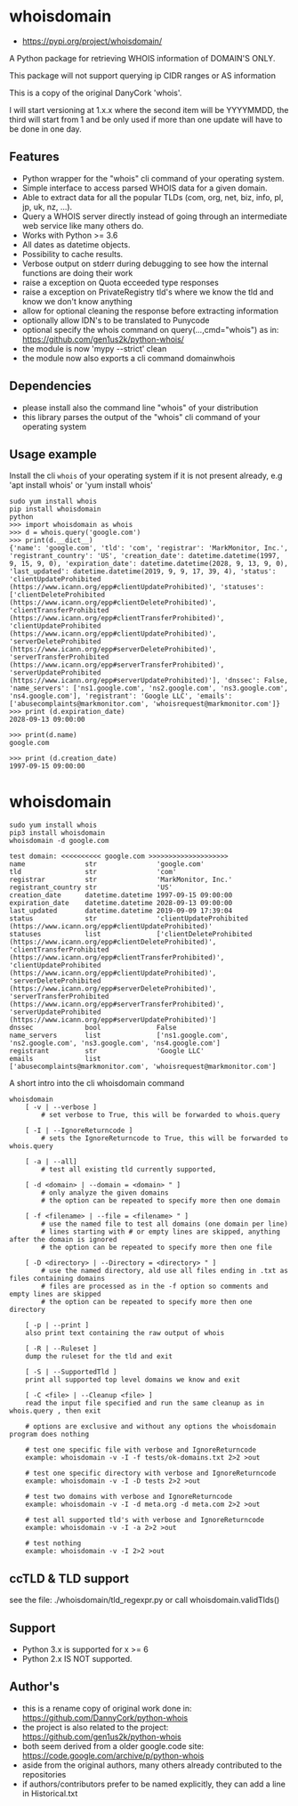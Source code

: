 # whoisdomain

* https://pypi.org/project/whoisdomain/

A Python package for retrieving WHOIS information of DOMAIN'S ONLY.

This package will not support querying ip CIDR ranges or AS information

This is a copy of the original DanyCork 'whois'.

I will start versioning at 1.x.x where the second item will be YYYYMMDD,
the third will start from 1 and be only used if more than one update will have to be done in one day.

## Features
 * Python wrapper for the "whois" cli command of your operating system.
 * Simple interface to access parsed WHOIS data for a given domain.
 * Able to extract data for all the popular TLDs (com, org, net, biz, info, pl, jp, uk, nz,  ...).
 * Query a WHOIS server directly instead of going through an intermediate web service like many others do.
 * Works with Python >= 3.6
 * All dates as datetime objects.
 * Possibility to cache results.
 * Verbose output on stderr during debugging to see how the internal functions are doing their work
 * raise a exception on Quota ecceeded type responses
 * raise a exception on PrivateRegistry tld's where we know the tld and know we don't know anything
 * allow for optional cleaning the response before extracting information
 * optionally allow IDN's to be translated to Punycode
 * optional specify the whois command on query(...,cmd="whois") as in: https://github.com/gen1us2k/python-whois/
 * the module is now 'mypy --strict' clean
 * the module now also exports a cli command domainwhois

## Dependencies
  * please install also the command line "whois" of your distribution
  * this library parses the output of the "whois" cli command of your operating system

## Usage example

Install the cli `whois` of your operating system if it is not present already,
e.g 'apt install whois' or 'yum install whois'

```
sudo yum install whois
pip install whoisdomain
python
>>> import whoisdomain as whois
>>> d = whois.query('google.com')
>>> print(d.__dict__)
{'name': 'google.com', 'tld': 'com', 'registrar': 'MarkMonitor, Inc.', 'registrant_country': 'US', 'creation_date': datetime.datetime(1997, 9, 15, 9, 0), 'expiration_date': datetime.datetime(2028, 9, 13, 9, 0), 'last_updated': datetime.datetime(2019, 9, 9, 17, 39, 4), 'status': 'clientUpdateProhibited (https://www.icann.org/epp#clientUpdateProhibited)', 'statuses': ['clientDeleteProhibited (https://www.icann.org/epp#clientDeleteProhibited)', 'clientTransferProhibited (https://www.icann.org/epp#clientTransferProhibited)', 'clientUpdateProhibited (https://www.icann.org/epp#clientUpdateProhibited)', 'serverDeleteProhibited (https://www.icann.org/epp#serverDeleteProhibited)', 'serverTransferProhibited (https://www.icann.org/epp#serverTransferProhibited)', 'serverUpdateProhibited (https://www.icann.org/epp#serverUpdateProhibited)'], 'dnssec': False, 'name_servers': ['ns1.google.com', 'ns2.google.com', 'ns3.google.com', 'ns4.google.com'], 'registrant': 'Google LLC', 'emails': ['abusecomplaints@markmonitor.com', 'whoisrequest@markmonitor.com']}
>>> print (d.expiration_date)
2028-09-13 09:00:00

>>> print(d.name)
google.com

>>> print (d.creation_date)
1997-09-15 09:00:00
```

# whoisdomain
```
sudo yum install whois
pip3 install whoisdomain
whoisdomain -d google.com

test domain: <<<<<<<<<< google.com >>>>>>>>>>>>>>>>>>>>
name               str               'google.com'
tld                str               'com'
registrar          str               'MarkMonitor, Inc.'
registrant_country str               'US'
creation_date      datetime.datetime 1997-09-15 09:00:00
expiration_date    datetime.datetime 2028-09-13 09:00:00
last_updated       datetime.datetime 2019-09-09 17:39:04
status             str               'clientUpdateProhibited (https://www.icann.org/epp#clientUpdateProhibited)'
statuses           list              ['clientDeleteProhibited (https://www.icann.org/epp#clientDeleteProhibited)', 'clientTransferProhibited (https://www.icann.org/epp#clientTransferProhibited)', 'clientUpdateProhibited (https://www.icann.org/epp#clientUpdateProhibited)', 'serverDeleteProhibited (https://www.icann.org/epp#serverDeleteProhibited)', 'serverTransferProhibited (https://www.icann.org/epp#serverTransferProhibited)', 'serverUpdateProhibited (https://www.icann.org/epp#serverUpdateProhibited)']
dnssec             bool              False
name_servers       list              ['ns1.google.com', 'ns2.google.com', 'ns3.google.com', 'ns4.google.com']
registrant         str               'Google LLC'
emails             list              ['abusecomplaints@markmonitor.com', 'whoisrequest@markmonitor.com']

 ```

A short intro into the cli whoisdomain command
```
whoisdomain
    [ -v | --verbose ]
        # set verbose to True, this will be forwarded to whois.query

    [ -I | --IgnoreReturncode ]
        # sets the IgnoreReturncode to True, this will be forwarded to whois.query

    [ -a | --all]
        # test all existing tld currently supported,

    [ -d <domain> | --domain = <domain> " ]
        # only analyze the given domains
        # the option can be repeated to specify more then one domain

    [ -f <filename> | --file = <filename> " ]
        # use the named file to test all domains (one domain per line)
        # lines starting with # or empty lines are skipped, anything after the domain is ignored
        # the option can be repeated to specify more then one file

    [ -D <directory> | --Directory = <directory> " ]
        # use the named directory, ald use all files ending in .txt as files containing domains
        # files are processed as in the -f option so comments and empty lines are skipped
        # the option can be repeated to specify more then one directory

    [ -p | --print ]
    also print text containing the raw output of whois

    [ -R | --Ruleset ]
    dump the ruleset for the tld and exit

    [ -S | --SupportedTld ]
    print all supported top level domains we know and exit

    [ -C <file> | --Cleanup <file> ]
    read the input file specified and run the same cleanup as in whois.query , then exit

    # options are exclusive and without any options the whoisdomain program does nothing

    # test one specific file with verbose and IgnoreReturncode
    example: whoisdomain -v -I -f tests/ok-domains.txt 2>2 >out

    # test one specific directory with verbose and IgnoreReturncode
    example: whoisdomain -v -I -D tests 2>2 >out

    # test two domains with verbose and IgnoreReturncode
    example: whoisdomain -v -I -d meta.org -d meta.com 2>2 >out

    # test all supported tld's with verbose and IgnoreReturncode
    example: whoisdomain -v -I -a 2>2 >out

    # test nothing
    example: whoisdomain -v -I 2>2 >out

```

## ccTLD & TLD support
see the file: ./whoisdomain/tld_regexpr.py
or call whoisdomain.validTlds()

## Support
 * Python 3.x is supported for x >= 6
 * Python 2.x IS NOT supported.

## Author's
  * this is a rename copy of original work done in: https://github.com/DannyCork/python-whois
  * the project is also related to the project: https://github.com/gen1us2k/python-whois
  * both seem derived from a older google.code site: https://code.google.com/archive/p/python-whois
  * aside from the original authors, many others already contributed to the repositories
  * if authors/contributors prefer to be named explicitly, they can add a line in Historical.txt
